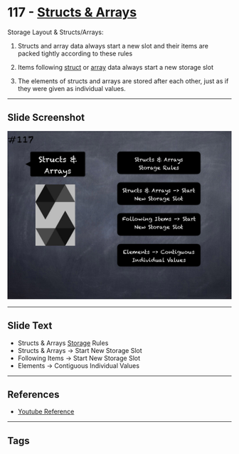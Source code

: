 # 117 - [Structs & Arrays](Structs%20&%20Arrays.md)
Storage Layout & Structs/Arrays: 
    
1. Structs and array data always start a new slot and their items are packed tightly according to these rules

2. Items following [struct](../2.%20Solidity%20101/Structs.md) or [array](../2.%20Solidity%20101/Arrays.md) data always start a new storage slot

1. The elements of structs and arrays are stored after each other, just as if they were given as individual values.

___
## Slide Screenshot
![117.png](../../images/solidity201/117.png)
___
## Slide Text
- Structs & Arrays [Storage](../1.%20Ethereum101/Storage.md) Rules
- Structs & Arrays -> Start New Storage Slot
- Following Items -> Start New Storage Slot
- Elements -> Contiguous Individual Values
___
## References
- [Youtube Reference](https://youtu.be/3bFgsmsQXrE?t=1259)
___
## Tags